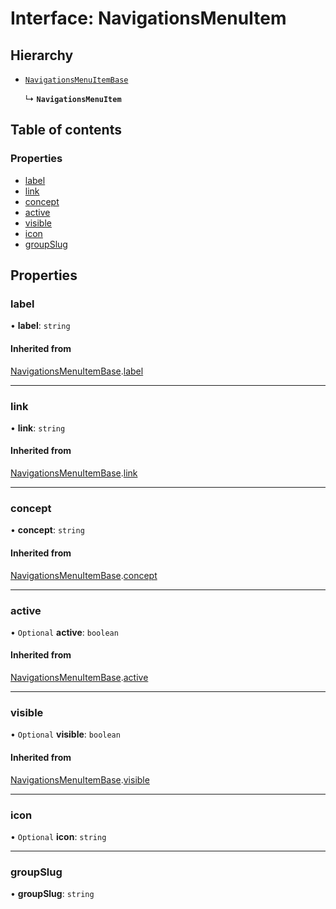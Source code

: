 # Interface: NavigationsMenuItem

## Hierarchy

- [`NavigationsMenuItemBase`](NavigationsMenuItemBase.md)

  ↳ **`NavigationsMenuItem`**

## Table of contents

### Properties

- [label](NavigationsMenuItem.md#label)
- [link](NavigationsMenuItem.md#link)
- [concept](NavigationsMenuItem.md#concept)
- [active](NavigationsMenuItem.md#active)
- [visible](NavigationsMenuItem.md#visible)
- [icon](NavigationsMenuItem.md#icon)
- [groupSlug](NavigationsMenuItem.md#groupslug)

## Properties

### label

• **label**: `string`

#### Inherited from

[NavigationsMenuItemBase](NavigationsMenuItemBase.md).[label](NavigationsMenuItemBase.md#label)

___

### link

• **link**: `string`

#### Inherited from

[NavigationsMenuItemBase](NavigationsMenuItemBase.md).[link](NavigationsMenuItemBase.md#link)

___

### concept

• **concept**: `string`

#### Inherited from

[NavigationsMenuItemBase](NavigationsMenuItemBase.md).[concept](NavigationsMenuItemBase.md#concept)

___

### active

• `Optional` **active**: `boolean`

#### Inherited from

[NavigationsMenuItemBase](NavigationsMenuItemBase.md).[active](NavigationsMenuItemBase.md#active)

___

### visible

• `Optional` **visible**: `boolean`

#### Inherited from

[NavigationsMenuItemBase](NavigationsMenuItemBase.md).[visible](NavigationsMenuItemBase.md#visible)

___

### icon

• `Optional` **icon**: `string`

___

### groupSlug

• **groupSlug**: `string`
